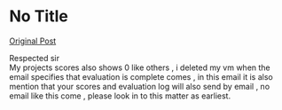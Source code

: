 # No Title

[Original Post](https://discourse.onlinedegree.iitm.ac.in/t/169029/571)

<p>Respected  sir<br>
My projects  scores also shows 0 like others , i deleted my vm when the email specifies that evaluation is complete comes , in this email it is also mention that your scores and evaluation  log will also send by email , no email like this come , please look in to this matter as earliest.</p>